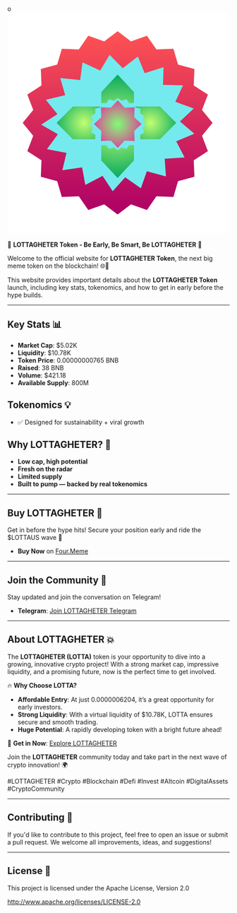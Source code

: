 o<img src="20241211_224134_0000.png">

🚨 **LOTTAGHETER Token - Be Early, Be Smart, Be LOTTAGHETER** 🚨

Welcome to the official website for **LOTTAGHETER Token**, the next big meme token on the blockchain! 🌐🚀

This website provides important details about the **LOTTAGHETER Token** launch, including key stats, tokenomics, and how to get in early before the hype builds. 

---

## Key Stats 📊

- **Market Cap**: $5.02K
- **Liquidity**: $10.78K
- **Token Price**: 0.00000000765 BNB
- **Raised**: 38 BNB
- **Volume**: $421.18
- **Available Supply**: 800M

## Tokenomics 💡

- ✅ Designed for sustainability + viral growth

## Why LOTTAGHETER? 🚀

- **Low cap, high potential**
- **Fresh on the radar**
- **Limited supply**
- **Built to pump — backed by real tokenomics**

---

## Buy LOTTAGHETER 🛒

Get in before the hype hits! Secure your position early and ride the $LOTTAUS wave 🚀

- **Buy Now** on [Four.Meme](https://four.meme/token/0xf7ec0d107c9670826c1d8beafeb105d14e704444?code=HEMK9JC97H86)

---

## Join the Community 💬

Stay updated and join the conversation on Telegram! 

- **Telegram**: [Join LOTTAGHETER Telegram](https://t.me/lottaustoken)

---

## About LOTTAGHETER 💥

The **LOTTAGHETER (LOTTA)** token is your opportunity to dive into a growing, innovative crypto project! With a strong market cap, impressive liquidity, and a promising future, now is the perfect time to get involved.

🔥 **Why Choose LOTTA?**

- **Affordable Entry**: At just 0.0000006204, it’s a great opportunity for early investors.
- **Strong Liquidity**: With a virtual liquidity of $10.78K, LOTTA ensures secure and smooth trading.
- **Huge Potential**: A rapidly developing token with a bright future ahead!

🔗 **Get in Now**: [Explore LOTTAGHETER](https://four.meme/token/0xf7ec0d107c9670826c1d8beafeb105d14e704444?code=HEMK9JC97H86)

Join the **LOTTAGHETER** community today and take part in the next wave of crypto innovation! 🌍

#LOTTAGHETER #Crypto #Blockchain #Defi #Invest #Altcoin #DigitalAssets #CryptoCommunity 

---

## Contributing 🤝

If you'd like to contribute to this project, feel free to open an issue or submit a pull request. We welcome all improvements, ideas, and suggestions!

---

## License 📜

This project is licensed under the Apache License, Version 2.0

http://www.apache.org/licenses/LICENSE-2.0
